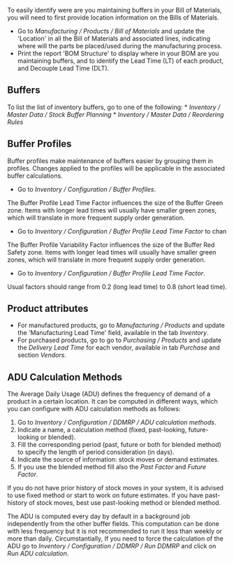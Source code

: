 To easily identify were are you maintaining buffers in your Bill of
Materials, you will need to first provide location information on the
Bills of Materials.

- Go to *Manufacturing / Products / Bill of Materials* and update the
  'Location' in all the Bill of Materials and associated lines,
  indicating where will the parts be placed/used during the
  manufacturing process.
- Print the report 'BOM Structure' to display where in your BOM are you
  maintaining buffers, and to identify the Lead Time (LT) of each
  product, and Decouple Lead Time (DLT).

## Buffers

To list the list of inventory buffers, go to one of the following: \*
*Inventory / Master Data / Stock Buffer Planning* \* *Inventory / Master
Data / Reordering Rules*

## Buffer Profiles

Buffer profiles make maintenance of buffers easier by grouping them in
profiles. Changes applied to the profiles will be applicable in the
associated buffer calculations.

- Go to *Inventory / Configuration / Buffer Profiles*.

The Buffer Profile Lead Time Factor influences the size of the Buffer
Green zone. Items with longer lead times will usually have smaller green
zones, which will translate in more frequent supply order generation.

- Go to *Inventory / Configuration / Buffer Profile Lead Time Factor* to
  chan

The Buffer Profile Variability Factor influences the size of the Buffer
Red Safety zone. Items with longer lead times will usually have smaller
green zones, which will translate in more frequent supply order
generation.

- Go to *Inventory / Configuration / Buffer Profile Lead Time Factor*.

Usual factors should range from 0.2 (long lead time) to 0.8 (short lead
time).

## Product attributes

- For manufactured products, go to *Manufacturing / Products* and update
  the 'Manufacturing Lead Time' field, available in the tab *Inventory*.
- For purchased products, go to go to *Purchasing / Products* and update
  the *Delivery Lead Time* for each vendor, available in tab *Purchase*
  and section *Vendors*.

## ADU Calculation Methods

The Average Daily Usage (ADU) defines the frequency of demand of a
product in a certain location. It can be computed in different ways,
which you can configure with ADU calculation methods as follows:

1.  Go to *Inventory / Configuration / DDMRP / ADU calculation methods*.
2.  Indicate a name, a calculation method (fixed, past-looking,
    future-looking or blended).
3.  Fill the corresponding period (past, future or both for blended
    method) to specify the length of period consideration (in days).
4.  Indicate the source of information: stock moves or demand estimates.
5.  If you use the blended method fill also the *Past Factor* and
    *Future Factor*.

If you do not have prior history of stock moves in your system, it is
advised to use fixed method or start to work on future estimates. If you
have past-history of stock moves, best use past-looking method or
blended method.

The ADU is computed every day by default in a background job
independently from the other buffer fields. This computation can be done
with less frequency but it is not recommended to run it less than weekly
or more than daily. Circumstantially, If you need to force the
calculation of the ADU go to *Inventory / Configuration / DDMRP / Run
DDMRP* and click on *Run ADU calculation*.
